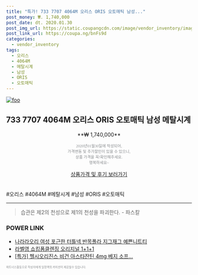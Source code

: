 ```yaml
--- 
title: "특가! 733 7707 4064M 오리스 ORIS 오토매틱 남성..." 
post_money: ₩. 1,740,000 
post_date: dt. 2020.01.30 
post_img_url: https://static.coupangcdn.com/image/vendor_inventory/images/2018/02/26/0/5/13484b6f-ac53-4966-8334-151c67d4a0f1.jpg 
post_link_url: https://coupa.ng/bnFs9d 
categories: 
  - vendor_inventory 
tags: 
  - 오리스 
  - 4064M 
  - 메탈시계 
  - 남성 
  - ORIS 
  - 오토매틱 
--- 
```

[![foo](https://static.coupangcdn.com/image/vendor_inventory/images/2018/02/26/0/5/13484b6f-ac53-4966-8334-151c67d4a0f1.jpg)](https://coupa.ng/bnFs9d) 

## 733 7707 4064M 오리스 ORIS 오토매틱 남성 메탈시계 
<p style="text-align: center;">**₩ 1,740,000**</p> 
<p style="text-align: center;"><span style="color: #898c8f; font-family: Georgia,Times,serif; font-size: 0.75em;">2020년01월30일에 작성되어, <br>가격변동 및 추가할인이 있을 수 있으니,<br> 상품 가격을 꼭!확인해주세요.<br>행복하세요~</span> 
</p>	 
<div markdown="0" style="text-align: center;"><a href="https://coupa.ng/bnFs9d" class="btn btn--success">상품가격 및 후기 보러가기</a></div> 
<br><br> 
  #오리스 #4064M #메탈시계 #남성 #ORIS #오토매틱 
<hr> 

> 습관은 제2의 천성으로 제1의 천성을 파괴한다. - 파스칼 


### POWER LINK

* <a href="https://blog.naver.com/fasyy4321/221788171288" target="_blank">나라라오리 여성 포근한 터틀넥 반목폴라 지그재그 예쁜니트티</a>
* <a href="https://blog.naver.com/fasyy4321/221780789412" target="_blank">라벨영 쇼킹폼클렌징 오리지널 1+1+1</a>
* <a href="https://blog.naver.com/santokki14/221788382258" target="_blank">[특가] 헬시오리진스 비건 아스타잔틴 4mg 베지 소프...</a>

<span style="color: #898c8f; font-family: Georgia,Times,serif; font-size: 0.55em;">파트너스활동으로 작성자에게 일정액의 커미션이 제공될수 있습니다.</span> 
